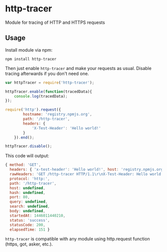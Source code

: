 # http-tracer
Module for tracing of HTTP and HTTPS requests

## Usage
Install module via npm:

``npm install http-tracer``

Then just enable ``http-tracer`` and make your requests as usual. Disable tracing afterwards if you don't need one.

```js
var httpTracer = require('http-tracer');

httpTracer.enable(function(tracedData){
    console.log(tracedData);
});

require('http').request({
        hostname: 'registry.npmjs.org',
        path: '/http-tracer',
        headers: {
            'X-Test-Header': 'Hello world!'
        }
    }).end();

httpTracer.disable();
```

This code will output:

```js
{ method: 'GET',
  headers: { 'x-test-header': 'Hello world!', host: 'registry.npmjs.org' },
  rawHeaders: 'GET /http-tracer HTTP/1.1\r\nX-Test-Header: Hello world!\r\nHost: registry.npmjs.org\r\nConnection: close\r\n\r\n',
  protocol: 'http:',
  path: '/http-tracer',
  host: undefined,
  hash: undefined,
  port: 80,
  query: undefined,
  search: undefined,
  body: undefined,
  startedAt: 1446011440210,
  status: 'success',
  statusCode: 200,
  elapsedTime: 151 }
```

``http-tracer`` is compatible with any module using http.request function (https, got, asker, etc.).

